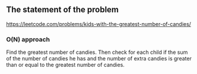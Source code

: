 ## The statement of the problem
https://leetcode.com/problems/kids-with-the-greatest-number-of-candies/
### O(N) approach
Find the greatest number of candies. Then check for each child if the sum of the number of candies he has and the number of extra candies is greater than or equal to the greatest number of candies.
